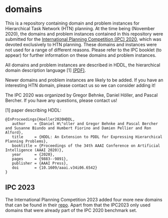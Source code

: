 # domains
This is a repository containing domain and problem instances for Hierarchical Task Network (HTN) planning. At the time being (November 2020), the domains and problem instances contained in this repository were submitted for the [International Planning Competition (IPC) 2020](http://ipc2020.hierarchical-task.net), which was devoted exclusively to HTN planning. These domains and instances were not used for a range of different reasons. Please refer to the IPC booklet (to appear) for further information on these domains and problem instances.

All domains and problem instances are described in HDDL, the hierarchical domain description language [1] [(PDF)](https://ojs.aaai.org/index.php/AAAI/article/view/6542/6398).

Newer domains and problem instances are likely to be added. If you have an interesting HTN domain, please contact us so we can consider adding it!

The IPC 2020 was organized by Gregor Behnke, Daniel Höller, and Pascal Bercher. If you have any questions, please contact us! 

[1] paper describing HDDL:

```
@InProceedings{Hoeller2020HDDL,
   author    = {Daniel H\"oller and Gregor Behnke and Pascal Bercher and Susanne Biundo and Humbert Fiorino and Damien Pellier and Ron Alford},
   title     = {HDDL: An Extension to PDDL for Expressing Hierarchical Planning Problems},
   booktitle = {Proceedings of the 34th AAAI Conference on Artificial Intelligence (AAAI 2020)},
   year      = {2020},
   pages     = {9883--9891},
   publisher = {AAAI Press},
   doi       = {10.1609/aaai.v34i06.6542}
} 
```
## IPC 2023
The International Planning Competition 2023 added four more new domains that can be found in their [repo](https://github.com/ipc2023-htn/ipc2023-domains). Apart from that the IPC2023 only used domains that were already part of the IPC 2020 benchmark set.

